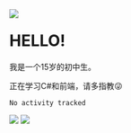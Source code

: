 <img src="https://metrics.lecoq.io/HRxiaohu?template=classic&isocalendar=1&languages=1&base.indepth=false&base.hireable=false&isocalendar.duration=half-year&languages.limit=8&languages.threshold=0%25&languages.other=false&languages.colors=github&languages.sections=most-used&languages.indepth=false&languages.analysis.timeout=15&languages.categories=markup%2C%20programming&languages.recent.categories=markup%2C%20programming&languages.recent.load=300&languages.recent.days=14&config.timezone=Asia%2FShanghai" align=left>

<h1>HELLO!</h1>
<p>我是一个15岁的初中生。</p>
<p>正在学习C#和前端，请多指教😜</p>
<!--START_SECTION:waka-->

```text
No activity tracked
```

<!--END_SECTION:waka-->
<img src="https://count.getloli.com/get/@HRxiaohu?theme=asoul" >
<img src="https://cdn.jsdelivr.net/gh/HRxiaohu/netease-cloud-music-card/card.svg">
